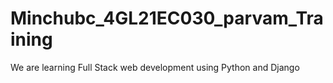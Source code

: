 # Minchubc_4GL21EC030_parvam_Training
We are learning Full Stack web development using Python and Django
